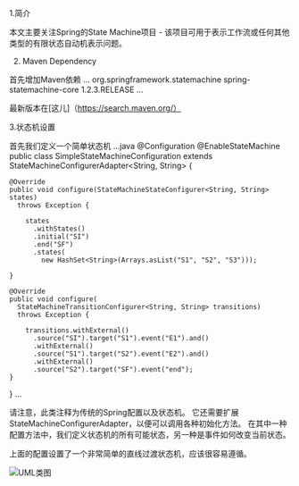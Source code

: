 1.简介

本文主要关注Spring的State Machine项目 - 该项目可用于表示工作流或任何其他类型的有限状态自动机表示问题。

2. Maven Dependency

首先增加Maven依赖
...
<dependency>
    <groupId>org.springframework.statemachine</groupId>
    <artifactId>spring-statemachine-core</artifactId>
    <version>1.2.3.RELEASE</version>
</dependency>
...

最新版本在[这儿]（https://search.maven.org/）

3.状态机设置

首先我们定义一个简单状态机
...java
@Configuration
@EnableStateMachine
public class SimpleStateMachineConfiguration 
  extends StateMachineConfigurerAdapter<String, String> {
 
    @Override
    public void configure(StateMachineStateConfigurer<String, String> states) 
      throws Exception {
  
        states
          .withStates()
          .initial("SI")
          .end("SF")
          .states(
            new HashSet<String>(Arrays.asList("S1", "S2", "S3")));
 
    }
 
    @Override
    public void configure(
      StateMachineTransitionConfigurer<String, String> transitions) 
      throws Exception {
  
        transitions.withExternal()
          .source("SI").target("S1").event("E1").and()
          .withExternal()
          .source("S1").target("S2").event("E2").and()
          .withExternal()
          .source("S2").target("SF").event("end");
    }
}
...

请注意，此类注释为传统的Spring配置以及状态机。 它还需要扩展StateMachineConfigurerAdapter，以便可以调用各种初始化方法。 在其中一种配置方法中，我们定义状态机的所有可能状态，另一种是事件如何改变当前状态。

上面的配置设置了一个非常简单的直线过渡状态机，应该很容易遵循。

![UML类图](https://www.baeldung.com/wp-content/uploads/2017/04/simple.png)
